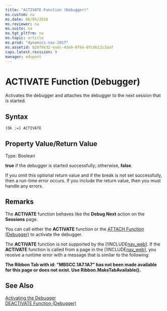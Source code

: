 ```yaml
---
title: "ACTIVATE Function (Debugger)"
ms.custom: na
ms.date: 06/05/2016
ms.reviewer: na
ms.suite: na
ms.tgt_pltfrm: na
ms.topic: article
ms.prod: "dynamics-nav-2017"
ms.assetid: 620f0e32-eadc-43e9-8f6e-8fc0b12c3aaf
caps.latest.revision: 9
manager: edupont
---
```

# ACTIVATE Function (Debugger)
Activates the debugger and attaches the debugger to the next session that is started.  
  
## Syntax  
  
```  
[Ok :=] ACTIVATE  
```  
  
## Property Value/Return Value  
 Type: Boolean  
  
 **true** if the debugger is started successfully; otherwise, **false**.  
  
 If you omit this optional return value and if the break is not set successfully, then a run-time error occurs. If you include the return value, then you must handle any errors.  
  
## Remarks  
 The **ACTIVATE** function behaves like the **Debug Next** action on the **Sessions** page.  
  
 You can call either the **ACTIVATE** function or the [ATTACH Function \(Debugger\)](ATTACH-Function--Debugger-.md) to activate the debugger.  
  
 The **ACTIVATE** function is not supported by the [!INCLUDE[nav_web](includes/nav_web_md.md)]. If the **ACTIVATE** function is called from a page in the [!INCLUDE[nav_web](includes/nav_web_md.md)], you receive a runtime error with a message that is similar to the following:  
  
 **The Ribbon Tab with id: "MBSCC.1A7.1A7" has not been made available for this page or does not exist. Use Ribbon.MakeTabAvailable\(\).**  
  
## See Also  
 [Activating the Debugger](Activating-the-Debugger.md)   
 [DEACTIVATE Function \(Debugger\)](DEACTIVATE-Function--Debugger-.md)